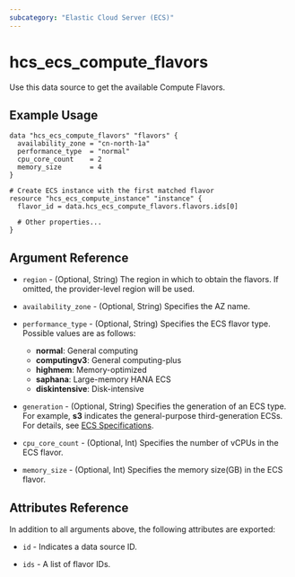 ```yaml
---
subcategory: "Elastic Cloud Server (ECS)"
---
```


# hcs_ecs_compute_flavors

Use this data source to get the available Compute Flavors.

## Example Usage

```hcl
data "hcs_ecs_compute_flavors" "flavors" {
  availability_zone = "cn-north-1a"
  performance_type  = "normal"
  cpu_core_count    = 2
  memory_size       = 4
}

# Create ECS instance with the first matched flavor
resource "hcs_ecs_compute_instance" "instance" {
  flavor_id = data.hcs_ecs_compute_flavors.flavors.ids[0]

  # Other properties...
}
```

## Argument Reference

* `region` - (Optional, String) The region in which to obtain the flavors.
  If omitted, the provider-level region will be used.

* `availability_zone` - (Optional, String) Specifies the AZ name.

* `performance_type` - (Optional, String) Specifies the ECS flavor type. Possible values are as follows:
  + **normal**: General computing
  + **computingv3**: General computing-plus
  + **highmem**: Memory-optimized
  + **saphana**: Large-memory HANA ECS
  + **diskintensive**: Disk-intensive

* `generation` - (Optional, String) Specifies the generation of an ECS type. For example, **s3** indicates
  the general-purpose third-generation ECSs. For details, see
  [ECS Specifications](https://support.huaweicloud.com/intl/en-us/productdesc-ecs/ecs_01_0014.html).

* `cpu_core_count` - (Optional, Int) Specifies the number of vCPUs in the ECS flavor.

* `memory_size` - (Optional, Int) Specifies the memory size(GB) in the ECS flavor.

## Attributes Reference

In addition to all arguments above, the following attributes are exported:

* `id` - Indicates a data source ID.

* `ids` - A list of flavor IDs.
